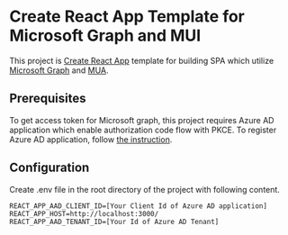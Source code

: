 # Create React App Template for Microsoft Graph and MUI 

This project is [Create React App](https://github.com/facebook/create-react-app) template for 
building SPA which utilize [Microsoft Graph](https://docs.microsoft.com/en-us/graph/overview) and 
[MUA](https://mui.com/).

## Prerequisites

To get access token for Microsoft graph, this project requires 
Azure AD application which enable authorization code flow with PKCE.
To register Azure AD application, 
follow [the instruction](https://docs.microsoft.com/en-us/azure/active-directory/develop/scenario-spa-app-registration).

## Configuration

Create .env file in the root directory of the project with following content. 

```
REACT_APP_AAD_CLIENT_ID=[Your Client Id of Azure AD application]
REACT_APP_HOST=http://localhost:3000/
REACT_APP_AAD_TENANT_ID=[Your Id of Azure AD Tenant]
```
